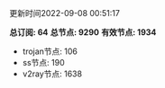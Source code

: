 更新时间2022-09-08 00:51:17

**总订阅: 64**
**总节点: 9290**
**有效节点: 1934**
- trojan节点: 106
- ss节点: 190
- v2ray节点: 1638

